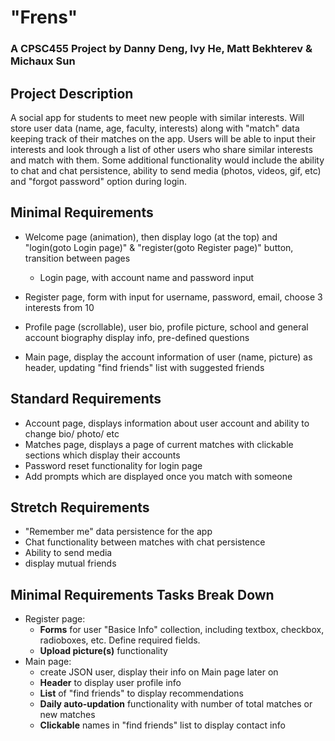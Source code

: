 # "Frens"

### A CPSC455 Project by Danny Deng, Ivy He, Matt Bekhterev &amp; Michaux Sun

## Project Description

A social app for students to meet new people with similar interests. Will store user data (name, age, faculty, interests) along with "match" data keeping track of their matches on the app. Users will be able to input their interests and look through a list of other users who share similar interests and match with them. Some additional functionality would include the ability to chat and chat persistence, ability to send media (photos, videos, gif, etc) and "forgot password" option during login.

## Minimal Requirements

-   Welcome page (animation), then display logo (at the top) and "login(goto Login page)" & "register(goto Register page)" button, transition between pages

    -   Login page, with account name and password input

-   Register page, form with input for username, password, email, choose 3 interests from 10
-   Profile page (scrollable), user bio, profile picture, school and general account biography display info, pre-defined questions
-   Main page, display the account information of user (name, picture) as header, updating "find friends" list with suggested friends

## Standard Requirements

-   Account page, displays information about user account and ability to change bio/ photo/ etc
-   Matches page, displays a page of current matches with clickable sections which display their accounts
-   Password reset functionality for login page
-   Add prompts which are displayed once you match with someone

## Stretch Requirements

-   "Remember me" data persistence for the app
-   Chat functionality between matches with chat persistence
-   Ability to send media
-   display mutual friends

## Minimal Requirements Tasks Break Down

-   Register page:
    -   **Forms** for user "Basice Info" collection, including textbox, checkbox, radioboxes, etc. Define required fields.
    -   **Upload picture(s)** functionality
-   Main page:
    -   create JSON user, display their info on Main page later on
    -   **Header** to display user profile info
    -   **List** of "find friends" to display recommendations
    -   **Daily auto-updation** functionality with number of total matches or new matches
    -   **Clickable** names in "find friends" list to display contact info
